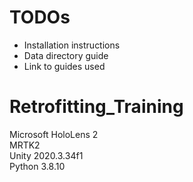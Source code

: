 # TODOs
* Installation instructions
* Data directory guide
* Link to guides used


# Retrofitting_Training

Microsoft HoloLens 2 \
MRTK2 \
Unity 2020.3.34f1 \
Python 3.8.10
